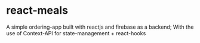 # react-meals
A simple ordering-app built with reactjs and firebase as a backend;
With the use of Context-API for state-management + react-hooks
